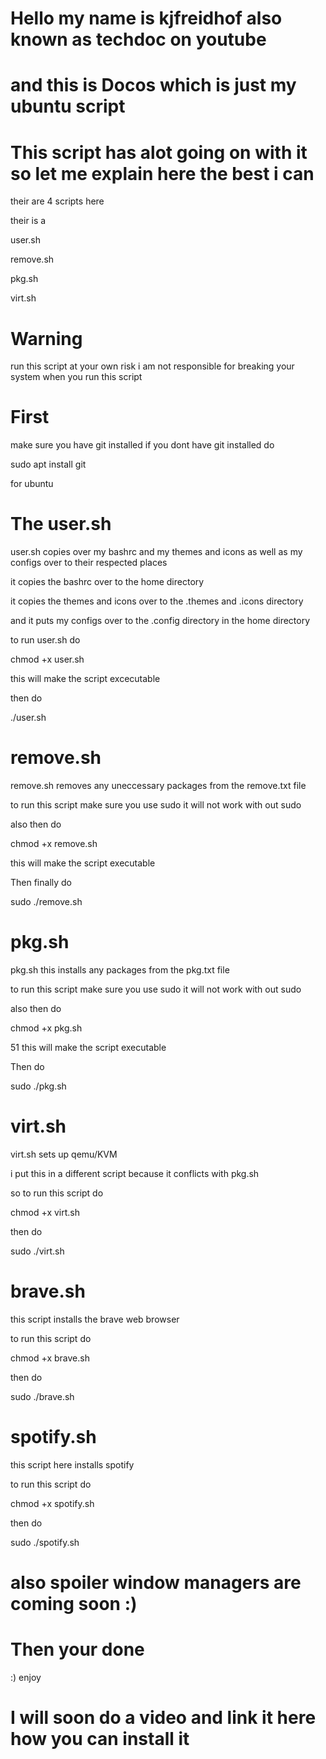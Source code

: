 # Hello my name is kjfreidhof also known as techdoc on youtube 

# and this is Docos which is just my ubuntu script 


# This script has alot going on with it so let me explain here the best i can 

their are 4 scripts here 

their is a 

user.sh 

remove.sh 

pkg.sh 

virt.sh 

# Warning
run this script at your own risk i am not responsible for breaking your system when you run this script 

# First 

make sure you have git installed if you dont have git installed do 

sudo apt install git 

for ubuntu 


# The user.sh 

user.sh copies over my bashrc and my themes and icons as well as my configs over to their respected places

it copies the bashrc over to the home directory 

it copies the themes and icons over to the .themes and .icons directory 

and it puts my configs over to the .config directory in the home directory 

to run user.sh do

chmod +x user.sh 

this will make the script excecutable 

then do 

./user.sh 

# remove.sh 
remove.sh removes any uneccessary packages from the remove.txt file 

to run this script make sure you use sudo it will not work with out sudo

also then do

chmod +x remove.sh 

this will make the script executable 

Then finally do 

sudo ./remove.sh 

# pkg.sh 
pkg.sh this installs any packages from the pkg.txt file 

to run this script make sure you use sudo it will not work with out sudo

also then do 

chmod +x pkg.sh

51 this will make the script executable       

Then do

sudo ./pkg.sh

# virt.sh 

virt.sh sets up qemu/KVM 

i put this in a different script because it conflicts with pkg.sh 

so to run this script do 

chmod +x virt.sh 

then do 

sudo ./virt.sh 

# brave.sh 

this script installs the brave web browser 

to run this script do 

chmod +x brave.sh 

then do 

sudo ./brave.sh 


# spotify.sh 
this script here installs spotify 

to run this script do 

chmod +x spotify.sh 

then do 

sudo ./spotify.sh 

# also spoiler window managers are coming soon :)
 
# Then your done 
:) enjoy 

# I will soon do a video and link it here how you can install it 

